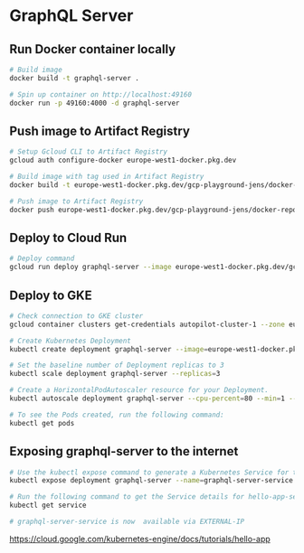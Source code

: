 # GraphQL Server

## Run Docker container locally

```bash
# Build image
docker build -t graphql-server .

# Spin up container on http://localhost:49160
docker run -p 49160:4000 -d graphql-server
```

## Push image to Artifact Registry

```bash
# Setup Gcloud CLI to Artifact Registry
gcloud auth configure-docker europe-west1-docker.pkg.dev

# Build image with tag used in Artifact Registry
docker build -t europe-west1-docker.pkg.dev/gcp-playground-jens/docker-repository/graphql-server .

# Push image to Artifact Registry
docker push europe-west1-docker.pkg.dev/gcp-playground-jens/docker-repository/graphql-server
```

## Deploy to Cloud Run

```bash
# Deploy command
gcloud run deploy graphql-server --image europe-west1-docker.pkg.dev/gcp-playground-jens/docker-repository/graphql-server --platform managed --region europe-west1
```

## Deploy to GKE

```bash
# Check connection to GKE cluster
gcloud container clusters get-credentials autopilot-cluster-1 --zone europe-west1

# Create Kubernetes Deployment
kubectl create deployment graphql-server --image=europe-west1-docker.pkg.dev/gcp-playground-jens/docker-repository/graphql-server:v1

# Set the baseline number of Deployment replicas to 3
kubectl scale deployment graphql-server --replicas=3

# Create a HorizontalPodAutoscaler resource for your Deployment.
kubectl autoscale deployment graphql-server --cpu-percent=80 --min=1 --max=5

# To see the Pods created, run the following command:
kubectl get pods

```

## Exposing graphql-server to the internet

```bash
# Use the kubectl expose command to generate a Kubernetes Service for the hello-app deployment
kubectl expose deployment graphql-server --name=graphql-server-service --type=LoadBalancer --port 80 --target-port 4000

# Run the following command to get the Service details for hello-app-service
kubectl get service

# graphql-server-service is now  available via EXTERNAL-IP
```

https://cloud.google.com/kubernetes-engine/docs/tutorials/hello-app
